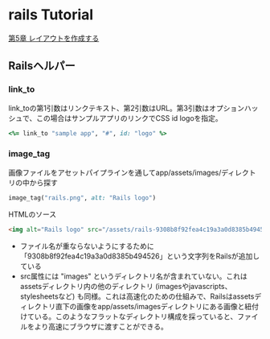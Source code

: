 # rails Tutorial

[第5章 レイアウトを作成する](https://railstutorial.jp/chapters/filling_in_the_layout?version=5.1#cha-filling_in_the_layout)

## Railsヘルパー

### link_to

link_toの第1引数はリンクテキスト、第2引数はURL。第3引数はオプションハッシュで、この場合はサンプルアプリのリンクでCSS id logoを指定。

``` ruby
<%= link_to "sample app", "#", id: "logo" %>
```

### image_tag

画像ファイルをアセットパイプラインを通してapp/assets/images/ディレクトリの中から探す

``` ruby
image_tag("rails.png", alt: "Rails logo")
```

HTMLのソース

``` html
<img alt="Rails logo" src="/assets/rails-9308b8f92fea4c19a3a0d8385b494526.png" />
```

 - ファイル名が重ならないようにするために「9308b8f92fea4c19a3a0d8385b494526」という文字列をRailsが追加している
 - src属性には "images" というディレクトリ名が含まれていない。これはassetsディレクトリ内の他のディレクトリ (imagesやjavascripts、stylesheetsなど) も同様。これは高速化のための仕組みで、Railsはassetsディレクトリ直下の画像をapp/assets/imagesディレクトリにある画像と紐付けている。このようなフラットなディレクトリ構成を採っていると、ファイルをより高速にブラウザに渡すことができる。
